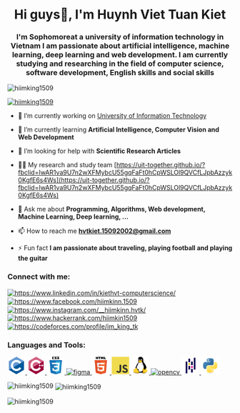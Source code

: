 <h1 align="center">Hi guys👋, I'm Huynh Viet Tuan Kiet</h1>
<h3 align="center">I'm Sophomoreat a university of information technology in Vietnam I am passionate about artificial intelligence, machine learning, deep learning and web development. I am currently studying and researching in the field of computer science, software development, English skills and social skills</h3>

<p align="left"> <img src="https://komarev.com/ghpvc/?username=hiimking1509&label=Profile%20views&color=0e75b6&style=flat" alt="hiimking1509" /> </p>

<p align="left"> <a href="https://github.com/ryo-ma/github-profile-trophy"><img src="https://github-profile-trophy.vercel.app/?username=hiimking1509" alt="hiimking1509" /></a> </p>

- 🔭 I’m currently working on [University of Information Technology](https://www.uit.edu.vn/)

- 🌱 I’m currently learning **Artificial Intelligence, Computer Vision and Web Development**

- 🤝 I’m looking for help with **Scientific Research Articles**

- 👨‍💻 My research and study team [https://uit-together.github.io/?fbclid=IwAR1va9U7n2wXFMybcU55gqFaFt0hCpWSLOl9QVCfLJpbAzzyk0KgfE6s4Ws](https://uit-together.github.io/?fbclid=IwAR1va9U7n2wXFMybcU55gqFaFt0hCpWSLOl9QVCfLJpbAzzyk0KgfE6s4Ws)

- 💬 Ask me about **Programming, Algorithms, Web development, Machine Learning, Deep learning, ...**

- 📫 How to reach me **hvtkiet.15092002@gmail.com**

- ⚡ Fun fact **I am passionate about traveling, playing football and playing the guitar**

<h3 align="left">Connect with me:</h3>
<p align="left">
<a href="https://linkedin.com/in/https://www.linkedin.com/in/kiethvt-computerscience/" target="blank"><img align="center" src="https://raw.githubusercontent.com/rahuldkjain/github-profile-readme-generator/master/src/images/icons/Social/linked-in-alt.svg" alt="https://www.linkedin.com/in/kiethvt-computerscience/" height="30" width="40" /></a>
<a href="https://fb.com/https://www.facebook.com/hiimkinn.1509" target="blank"><img align="center" src="https://raw.githubusercontent.com/rahuldkjain/github-profile-readme-generator/master/src/images/icons/Social/facebook.svg" alt="https://www.facebook.com/hiimkinn.1509" height="30" width="40" /></a>
<a href="https://instagram.com/https://www.instagram.com/__hiimkinn.hvtk/" target="blank"><img align="center" src="https://raw.githubusercontent.com/rahuldkjain/github-profile-readme-generator/master/src/images/icons/Social/instagram.svg" alt="https://www.instagram.com/__hiimkinn.hvtk/" height="30" width="40" /></a>
<a href="https://www.hackerrank.com/https://www.hackerrank.com/hiimkin1509" target="blank"><img align="center" src="https://raw.githubusercontent.com/rahuldkjain/github-profile-readme-generator/master/src/images/icons/Social/hackerrank.svg" alt="https://www.hackerrank.com/hiimkin1509" height="30" width="40" /></a>
<a href="https://codeforces.com/profile/https://codeforces.com/profile/im_king_tk" target="blank"><img align="center" src="https://raw.githubusercontent.com/rahuldkjain/github-profile-readme-generator/master/src/images/icons/Social/codeforces.svg" alt="https://codeforces.com/profile/im_king_tk" height="30" width="40" /></a>
</p>

<h3 align="left">Languages and Tools:</h3>
<p align="left"> <a href="https://www.cprogramming.com/" target="_blank" rel="noreferrer"> <img src="https://raw.githubusercontent.com/devicons/devicon/master/icons/c/c-original.svg" alt="c" width="40" height="40"/> </a> <a href="https://www.w3schools.com/cpp/" target="_blank" rel="noreferrer"> <img src="https://raw.githubusercontent.com/devicons/devicon/master/icons/cplusplus/cplusplus-original.svg" alt="cplusplus" width="40" height="40"/> </a> <a href="https://www.w3schools.com/css/" target="_blank" rel="noreferrer"> <img src="https://raw.githubusercontent.com/devicons/devicon/master/icons/css3/css3-original-wordmark.svg" alt="css3" width="40" height="40"/> </a> <a href="https://www.figma.com/" target="_blank" rel="noreferrer"> <img src="https://www.vectorlogo.zone/logos/figma/figma-icon.svg" alt="figma" width="40" height="40"/> </a> <a href="https://www.w3.org/html/" target="_blank" rel="noreferrer"> <img src="https://raw.githubusercontent.com/devicons/devicon/master/icons/html5/html5-original-wordmark.svg" alt="html5" width="40" height="40"/> </a> <a href="https://developer.mozilla.org/en-US/docs/Web/JavaScript" target="_blank" rel="noreferrer"> <img src="https://raw.githubusercontent.com/devicons/devicon/master/icons/javascript/javascript-original.svg" alt="javascript" width="40" height="40"/> </a> <a href="https://www.linux.org/" target="_blank" rel="noreferrer"> <img src="https://raw.githubusercontent.com/devicons/devicon/master/icons/linux/linux-original.svg" alt="linux" width="40" height="40"/> </a> <a href="https://opencv.org/" target="_blank" rel="noreferrer"> <img src="https://www.vectorlogo.zone/logos/opencv/opencv-icon.svg" alt="opencv" width="40" height="40"/> </a> <a href="https://pandas.pydata.org/" target="_blank" rel="noreferrer"> <img src="https://raw.githubusercontent.com/devicons/devicon/2ae2a900d2f041da66e950e4d48052658d850630/icons/pandas/pandas-original.svg" alt="pandas" width="40" height="40"/> </a> <a href="https://www.python.org" target="_blank" rel="noreferrer"> <img src="https://raw.githubusercontent.com/devicons/devicon/master/icons/python/python-original.svg" alt="python" width="40" height="40"/> </a> </p>

<p><img align="left" src="https://github-readme-stats.vercel.app/api/top-langs?username=hiimking1509&show_icons=true&locale=en&layout=compact" alt="hiimking1509" /></p>

<p>&nbsp;<img align="center" src="https://github-readme-stats.vercel.app/api?username=hiimking1509&show_icons=true&locale=en" alt="hiimking1509" /></p>

<p><img align="center" src="https://github-readme-streak-stats.herokuapp.com/?user=hiimking1509&" alt="hiimking1509" /></p>
